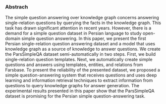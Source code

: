 ### Abstrach
The simple question answering over knowledge graph concerns answering single-relation questions
 by querying the facts in the knowledge graph. This task has drawn significant attention in recent years.
 However, there is a demand for a simple question dataset in Persian language to study open-domain simple question answering.
 In this paper, we present the first Persian single-relation question answering dataset and a model that uses knowledge
 graph as a source of knowledge to answer questions. We create the ParsSimpleQA dataset semi-automatically in two steps. First, we build
 single-relation question templates. Next, we
 automatically create simple questions and answers using templates, entities, and relations
 from Farsbase. To present the reliability of
 the presented dataset, we proposed a simple
 question-answering system that receives questions and uses deep learning and information
 retrieval techniques to extract information from
 questions to query knowledge graphs for answer generation. The experimental results presented in this paper show that the ParsSimpleQA dataset is promising for the Persian 
simple question-answering task.
